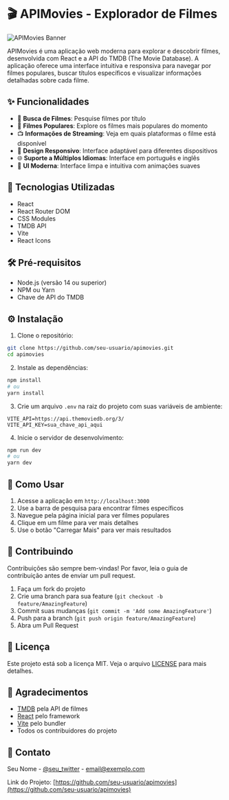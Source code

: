 # 🎬 APIMovies - Explorador de Filmes

![APIMovies Banner](public/banner.png)

APIMovies é uma aplicação web moderna para explorar e descobrir filmes, desenvolvida com React e a API do TMDB (The Movie Database). A aplicação oferece uma interface intuitiva e responsiva para navegar por filmes populares, buscar títulos específicos e visualizar informações detalhadas sobre cada filme.

## ✨ Funcionalidades

- 🎯 **Busca de Filmes**: Pesquise filmes por título
- 🌟 **Filmes Populares**: Explore os filmes mais populares do momento
- 📺 **Informações de Streaming**: Veja em quais plataformas o filme está disponível
- 📱 **Design Responsivo**: Interface adaptável para diferentes dispositivos
- 🌐 **Suporte a Múltiplos Idiomas**: Interface em português e inglês
- 🎨 **UI Moderna**: Interface limpa e intuitiva com animações suaves

## 🚀 Tecnologias Utilizadas

- React
- React Router DOM
- CSS Modules
- TMDB API
- Vite
- React Icons

## 🛠️ Pré-requisitos

- Node.js (versão 14 ou superior)
- NPM ou Yarn
- Chave de API do TMDB

## ⚙️ Instalação

1. Clone o repositório:
```bash
git clone https://github.com/seu-usuario/apimovies.git
cd apimovies
```

2. Instale as dependências:
```bash
npm install
# ou
yarn install
```

3. Crie um arquivo `.env` na raiz do projeto com suas variáveis de ambiente:
```env
VITE_API=https://api.themoviedb.org/3/
VITE_API_KEY=sua_chave_api_aqui
```

4. Inicie o servidor de desenvolvimento:
```bash
npm run dev
# ou
yarn dev
```

## 📝 Como Usar

1. Acesse a aplicação em `http://localhost:3000`
2. Use a barra de pesquisa para encontrar filmes específicos
3. Navegue pela página inicial para ver filmes populares
4. Clique em um filme para ver mais detalhes
5. Use o botão "Carregar Mais" para ver mais resultados

## 🤝 Contribuindo

Contribuições são sempre bem-vindas! Por favor, leia o guia de contribuição antes de enviar um pull request.

1. Faça um fork do projeto
2. Crie uma branch para sua feature (`git checkout -b feature/AmazingFeature`)
3. Commit suas mudanças (`git commit -m 'Add some AmazingFeature'`)
4. Push para a branch (`git push origin feature/AmazingFeature`)
5. Abra um Pull Request

## 📄 Licença

Este projeto está sob a licença MIT. Veja o arquivo [LICENSE](LICENSE) para mais detalhes.

## 🙏 Agradecimentos

- [TMDB](https://www.themoviedb.org/) pela API de filmes
- [React](https://reactjs.org/) pelo framework
- [Vite](https://vitejs.dev/) pelo bundler
- Todos os contribuidores do projeto

## 📧 Contato

Seu Nome - [@seu_twitter](https://twitter.com/seu_twitter) - email@exemplo.com

Link do Projeto: [https://github.com/seu-usuario/apimovies](https://github.com/seu-usuario/apimovies) 